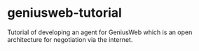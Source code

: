 # geniusweb-tutorial
Tutorial of developing an agent for GeniusWeb which is an open architecture for negotiation via the internet.
